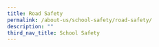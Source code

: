 ```yaml
---
title: Road Safety
permalink: /about-us/school-safety/road-safety/
description: ""
third_nav_title: School Safety
---
```

